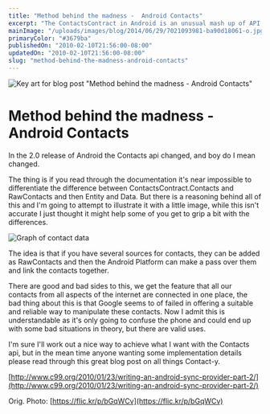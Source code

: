 ```yaml
---
title: "Method behind the madness -  Android Contacts"
excerpt: "The ContactsContract in Android is an unusual mash up of API's to access the contacts list on a device."
mainImage: "/uploads/images/blog/2014/06/29/7021093981-ba90d18061-o.jpg"
primaryColor: "#3679ba"
publishedOn: "2010-02-10T21:56:00-08:00"
updatedOn: "2010-02-10T21:56:00-08:00"
slug: "method-behind-the-madness-android-contacts"
---
```

![Key art for blog post "Method behind the madness -  Android Contacts"](/uploads/images/blog/2014/06/29/7021093981-ba90d18061-o.jpg)

# Method behind the madness -  Android Contacts

In the 2.0 release of Android the Contacts api changed, and boy do I mean changed.

The thing is if you read through the documentation it's near impossible to differentiate the difference between ContactsContract.Contacts and RawContacts and then Entity and Data. But there is a reasoning behind all of this and I'm going to attempt to illustrate it with a little image, while this isn't accurate I just thought it might help some of you get to grip a bit with the differences. 

![Graph of contact data](/uploads/images/blog/2010/02/AndroidContacts.png "300")

The idea is that if you have several sources for contacts, they can be added as RawContacts and then the Android Platform can make a pass over them and link the contacts together.

There are good and bad sides to this, we get the feature that all our contacts from all aspects of the internet are connected in one place, the bad thing about this is that Google seems to of failed in offering a suitable and reliable way to manipulate these contacts. Now I admit this is understandable as it's only going to confuse the phone and could end up with some bad situations in theory, but there are valid uses.

I'm sure I'll work out a nice way to achieve what I want with the Contacts api, but in the mean time anyone wanting some implementation details please read through this great blog post on all things Contact-y.

[http://www.c99.org/2010/01/23/writing-an-android-sync-provider-part-2/](http://www.c99.org/2010/01/23/writing-an-android-sync-provider-part-2/)

Orig. Photo: [https://flic.kr/p/bGqWCv](https://flic.kr/p/bGqWCv)